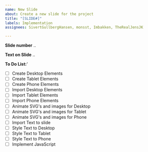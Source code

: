 ```yaml
---
name: New Slide
about: Create a new slide for the project
title: "[SLIDE#]"
labels: Implementation
assignees: SivertGullbergHansen, monsst, Imbakken, TheRealJensJK

---
```


**Slide number**
..

**Text on Slide**
..

**To Do List:**'
- [ ] Create Desktop Elements
- [ ] Create Tablet Elements
- [ ] Create Phone Elements
- [ ] Import Desktop Elements
- [ ] Import Tablet Elements
- [ ] Import Phone Elements
- [ ] Animate SVG's and images for Desktop
- [ ] Animate SVG's and images for Tablet
- [ ] Animate SVG's and images for Phone
- [ ] Import Text to slide
- [ ] Style Text to Desktop
- [ ] Style Text to Tablet
- [ ] Style Text to Phone
- [ ] Implement JavaScript
